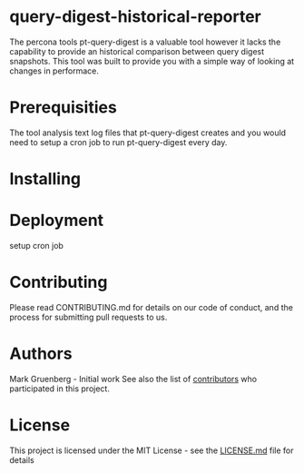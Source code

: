 # query-digest-historical-reporter
The percona tools pt-query-digest is a valuable tool however it lacks the capability to provide an historical comparison between query digest snapshots. This tool was built to provide you with a simple way of looking at changes in performace.

# Prerequisities
The tool analysis text log files that pt-query-digest creates and you would need to setup a cron job to run pt-query-digest every day. 

# Installing

# Deployment

setup cron job

# Contributing

Please read CONTRIBUTING.md for details on our code of conduct, and the process for submitting pull requests to us.

# Authors

Mark Gruenberg - Initial work 
See also the list of [contributors](https://github.com/markgruen/query-digest-historical-reporter/edit/master/contributors.md) who participated in this project.

# License
This project is licensed under the MIT License - see the [LICENSE.md](https://github.com/markgruen/query-digest-historical-reporter/edit/master/LICENSE.md) file for details
